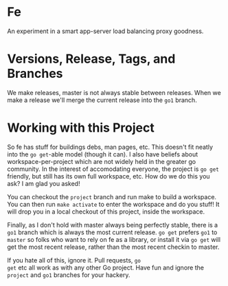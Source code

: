 # Fe

An experiment in a smart app-server load balancing proxy goodness.

# Versions, Release, Tags, and Branches 

We make releases, master is not always stable between releases. When
we make a release we'll merge the current release into the
<code>go1</code> branch.

# Working with this Project 

So fe has stuff for buildings debs, man pages, etc. This doesn't fit
neatly into the <code>go get</code>-able model (though it can). I also
have beliefs about workspace-per-project which are not widely held in
the greater go community. In the interest of accomodating everyone,
the project is <code>go get</code> friendly, but still has its own
full workspace, etc. How do we do this you ask? I am glad you asked!

You can checkout the <code>project</code> branch and run make to build
a workspace. You can then run <code>make activate</code> to enter the
workspace and do you stuff! It will drop you in a local checkout of
this project, inside the workspace.

Finally, as I don't hold with master always being perfectly stable,
there is a <code>go1</code> branch which is always the most current
release. <code>go get</code> prefers <code>go1</code> to
<code>master</code> so folks who want to rely on fe as a library, or
install it via <code>go get</code> will get the most recent release,
rather than the most recent checkin to master.

If you hate all of this, ignore it. Pull requests, <code>go get</code>
etc all work as with any other Go project. Have fun and ignore the
<code>project</code> and <code>go1</code> branches for your hackery.
